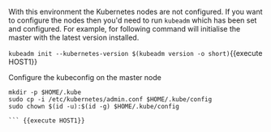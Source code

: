With this environment the Kubernetes nodes are not configured. If you want to configure the nodes then you'd need to run `kubeadm` which has been set and configured. For example, for following command will initialise the master with the latest version installed.

`kubeadm init --kubernetes-version $(kubeadm version -o short)`{{execute HOST1}}

Configure the kubeconfig on the master node
```
mkdir -p $HOME/.kube
sudo cp -i /etc/kubernetes/admin.conf $HOME/.kube/config
sudo chown $(id -u):$(id -g) $HOME/.kube/config

``` {{execute HOST1}}




